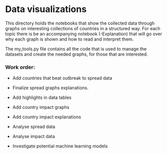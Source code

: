 # Data visualizations

This directory holds the notebooks that show the collected data through graphs on interesting collections of countries in a structured way.
For each topic there is be an accompanying notebook (-Explanation) that will go over why each graph is shown and how to read and interpret them.

The my_tools.py file contains all the code that is used to manage the datasets and create the needed graphs, for those that are interested. 

### Work order: 
 - Add countries that beat outbreak to spread data
 - Finalize spread graphs explanations.
  
 - Add highlights in data tables
 
 - Add country impact graphs
 - Add country impact explanations
 
 - Analyse spread data
 - Analyse impact data
 
 - Investigate potential machine learning models
